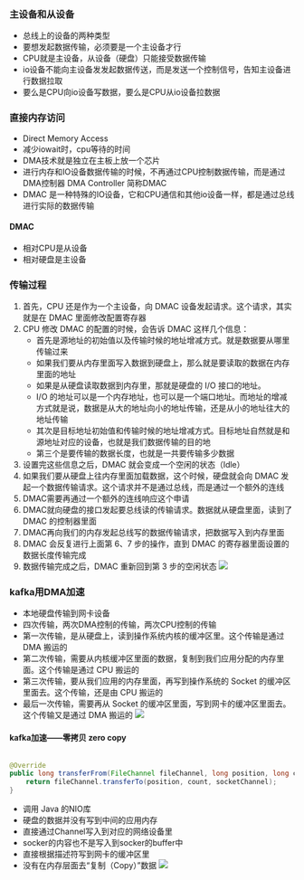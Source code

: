 ### 主设备和从设备
- 总线上的设备的两种类型
- 要想发起数据传输，必须要是一个主设备才行
- CPU就是主设备，从设备（硬盘）只能接受数据传输
- io设备不能向主设备发发起数据传送，而是发送一个控制信号，告知主设备进行数据拉取
- 要么是CPU向io设备写数据，要么是CPU从io设备拉数据

### 直接内存访问
- Direct Memory Access
- 减少iowait时，cpu等待的时间
- DMA技术就是独立在主板上放一个芯片
- 进行内存和IO设备数据传输的时候，不再通过CPU控制数据传输，而是通过DMA控制器 DMA Controller 简称DMAC
- DMAC 是一种特殊的IO设备，它和CPU通信和其他io设备一样，都是通过总线进行实际的数据传输

#### DMAC
- 相对CPU是从设备
- 相对硬盘是主设备

### 传输过程
1. 首先，CPU 还是作为一个主设备，向 DMAC 设备发起请求。这个请求，其实就是在 DMAC 里面修改配置寄存器
2.  CPU 修改 DMAC 的配置的时候，会告诉 DMAC 这样几个信息：
    - 首先是源地址的初始值以及传输时候的地址增减方式。就是数据要从哪里传输过来
    - 如果我们要从内存里面写入数据到硬盘上，那么就是要读取的数据在内存里面的地址
    - 如果是从硬盘读取数据到内存里，那就是硬盘的 I/O 接口的地址。
    - I/O 的地址可以是一个内存地址，也可以是一个端口地址。而地址的增减方式就是说，数据是从大的地址向小的地址传输，还是从小的地址往大的地址传输
    - 其次是目标地址初始值和传输时候的地址增减方式。目标地址自然就是和源地址对应的设备，也就是我们数据传输的目的地
    - 第三个是要传输的数据长度，也就是一共要传输多少数据
3. 设置完这些信息之后，DMAC 就会变成一个空闲的状态（Idle）
4. 如果我们要从硬盘上往内存里面加载数据，这个时候，硬盘就会向 DMAC 发起一个数据传输请求。这个请求并不是通过总线，而是通过一个额外的连线
5. DMAC需要再通过一个额外的连线响应这个申请
6. DMAC就向硬盘的接口发起要总线读的传输请求。数据就从硬盘里面，读到了 DMAC 的控制器里面
7. DMAC再向我们的内存发起总线写的数据传输请求，把数据写入到内存里面
8. DMAC 会反复进行上面第 6、7 步的操作，直到 DMAC 的寄存器里面设置的数据长度传输完成
9. 数据传输完成之后，DMAC 重新回到第 3 步的空闲状态
![](http://image.heysq.com/wiki/jsjzc/dmac.jpeg)

### kafka用DMA加速
- 本地硬盘传输到网卡设备
- 四次传输，两次DMA控制的传输，两次CPU控制的传输
- 第一次传输，是从硬盘上，读到操作系统内核的缓冲区里。这个传输是通过 DMA 搬运的
- 第二次传输，需要从内核缓冲区里面的数据，复制到我们应用分配的内存里面。这个传输是通过 CPU 搬运的
- 第三次传输，要从我们应用的内存里面，再写到操作系统的 Socket 的缓冲区里面去。这个传输，还是由 CPU 搬运的
- 最后一次传输，需要再从 Socket 的缓冲区里面，写到网卡的缓冲区里面去。这个传输又是通过 DMA 搬运的
![](http://image.heysq.com/wiki/jsjzc/kafka_dma.jpg)

#### kafka加速——零拷贝 zero copy
```java

@Override
public long transferFrom(FileChannel fileChannel, long position, long count) throws IOException {
    return fileChannel.transferTo(position, count, socketChannel);
}
```

- 调用 Java 的NIO库
- 硬盘的数据并没有写到中间的应用内存
- 直接通过Channel写入到对应的网络设备里
- socker的内容也不是写入到socker的buffer中
- 直接根据描述符写到网卡的缓冲区里
- 没有在内存层面去“复制（Copy）”数据
![](http://image.heysq.com/wiki/jsjzc/kafkajiasu.jpg)